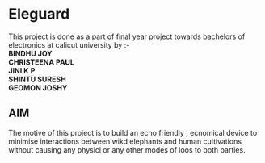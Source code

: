 # Eleguard
This project is done as a part of final year project towards bachelors of electronics at calicut university by :- <br>
**BINDHU JOY <br>
CHRISTEENA PAUL<br>
JINI K P <br>
SHINTU SURESH <br>
GEOMON JOSHY** <br>

## AIM
The motive of this project is to build an echo friendly , ecnomical device to minimise interactions between wikd elephants and human cultivations without causing any physicl or any other modes of loos to both parties.

